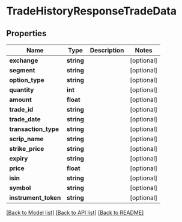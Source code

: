 # TradeHistoryResponseTradeData

## Properties
Name | Type | Description | Notes
------------ | ------------- | ------------- | -------------
**exchange** | **string** |  | [optional] 
**segment** | **string** |  | [optional] 
**option_type** | **string** |  | [optional] 
**quantity** | **int** |  | [optional] 
**amount** | **float** |  | [optional] 
**trade_id** | **string** |  | [optional] 
**trade_date** | **string** |  | [optional] 
**transaction_type** | **string** |  | [optional] 
**scrip_name** | **string** |  | [optional] 
**strike_price** | **string** |  | [optional] 
**expiry** | **string** |  | [optional] 
**price** | **float** |  | [optional] 
**isin** | **string** |  | [optional] 
**symbol** | **string** |  | [optional] 
**instrument_token** | **string** |  | [optional] 

[[Back to Model list]](../../README.md#documentation-for-models) [[Back to API list]](../../README.md#documentation-for-api-endpoints) [[Back to README]](../../README.md)

